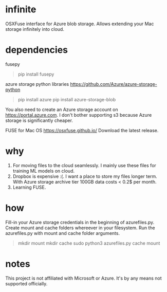 # infinite
OSXFuse interface for Azure blob storage. Allows extending your Mac storage infinitely into cloud.

# dependencies
fusepy
> pip install fusepy

azure storage python libraries
https://github.com/Azure/azure-storage-python
> pip install azure
> pip install azure-storage-blob

You also need to create an Azure storage account on https://portal.azure.com. I don't bother supporting s3 because Azure storage is significantly cheaper. 

FUSE for Mac OS
https://osxfuse.github.io/
Download the latest release. 

# why
1. For moving files to the cloud seamlessly. I mainly use these files for training ML models on cloud. 
2. Dropbox is expensive :(. I want a place to store my files longer term. With Azure storage archive tier 100GB data costs < 0.2$ per month. 
3. Learning FUSE. 

# how
Fill-in your Azure storage credentials in the beginning of azurefiles.py. 
Create mount and cache folders whereever in your filesystem. Run the azurefiles.py with mount and cache folder arguments. 
> mkdir mount 
> mkdir cache
> sudo python3 azurefiles.py cache mount

# notes
This project is not affiliated with Microsoft or Azure. It's by any means not supported officially.

